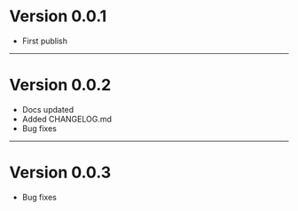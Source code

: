 # Version 0.0.1

- First publish

---

# Version 0.0.2

- Docs updated
- Added CHANGELOG.md
- Bug fixes

---

# Version 0.0.3

- Bug fixes